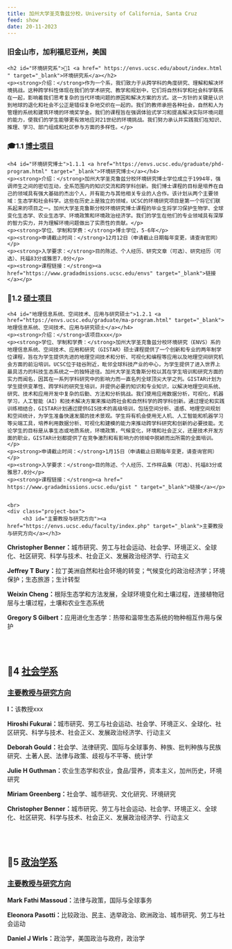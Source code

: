 ```yaml
---
title: 加州大学圣克鲁兹分校，University of California, Santa Cruz
feed: show
date: 20-11-2023
---
```


<html lang="zh">
<head>
    <meta charset="UTF-8">
    <title>加州大学圣克鲁兹分校，University of California, Santa Cruz</title>
    <link rel="stylesheet" href="/assets/css/CSS.css">
</head>
<body>
    <h3>旧金山市，加利福尼亚州，美国</h3>

    <h2 id="环境研究系">🏫1 <a href=" https://envs.ucsc.edu/about/index.html " target="_blank">环境研究系</a></h2>
    <p><strong>介绍：</strong>作为一个系，我们致力于从跨学科的角度研究、理解和解决环境挑战。这种跨学科性体现在我们的学术研究、教学和规划中，它们将自然科学和社会科学联系在一起，影响着我们思考复杂的当代环境问题的原因和解决方案的方式。这一方针的关键是认识到地球的退化和社会不公正是错综复杂地交织在一起的。我们的教师承担各种社会，自然和人为管理的系统和建筑环境的环境奖学金。我们的课程旨在强调体验式学习和提高解决实际环境问题的能力，使我们的学生能够更有效地应对21世纪的环境挑战。我们努力承认并实践我们在知识、推理、学习、部门组成和社区参与方面的多样性。</p>

<h3 id="博士项目">🎓1.1 <a href="https://www.gradadmissions.ucsc.edu/graduate-studies" target="_blank">博士项目</a></h3>

    <h4 id="环境研究博士">1.1.1 <a href="https://envs.ucsc.edu/graduate/phd-program.html" target="_blank">环境研究博士</a></h4>
    <p><strong>介绍：</strong>加州大学圣克鲁兹分校环境研究博士学位成立于1994年，强调师生之间的密切互动，全系范围内的知识交流和跨学科创新。我们博士课程的目标是培养在自己的领域具有强大基础的杰出个人，并有能力与其他相关专业的人合作。该计划从两个主要领域：生态学和社会科学。这些在历史上是独立的领域，UCSC的环境研究项目是第一个将它们联系起来的项目之一。加州大学圣克鲁斯分校环境研究博士课程的毕业生将学习保护生物学、全球变化生态学、农业生态学、环境政策和环境政治经济学。我们的学生在他们的专业领域具有深厚的智力实力，并为理解环境问题做出了实质性的贡献。</p>
    <p><strong>学位、学制和学费：</strong>博士学位，5-6年</p>
    <p><strong>申请截止时间：</strong>12月12日（申请截止日期每年变更，请查询官网）</p>
    <p><strong>入学要求：</strong>目的陈述、个人经历、研究文章（可选）、研究经历（可选）、托福83分或雅思7.0分</p>
    <p><strong>课程链接：</strong><a href="https://www.gradadmissions.ucsc.edu/envs" target="_blank">链接</a></p>

<h3 id="硕士项目">📖1.2 <a href="https://www.gradadmissions.ucsc.edu/graduate-studies" target="_blank">硕士项目</a></h3>

    <h4 id="地理信息系统、空间技术、应用与研究硕士">1.2.1 <a href="https://envs.ucsc.edu/graduate/ma-program.html" target="_blank">地理信息系统、空间技术、应用与研究硕士</a></h4>
    <p><strong>介绍：</strong>该项目xxx</p>
    <p><strong>学位、学制和学费：</strong>加州大学圣克鲁兹分校环境研究（ENVS）系的地理信息系统、空间技术、应用和研究（GISTAR）硕士课程提供了一个创新和专业的两年制学位课程，旨在为学生提供先进的地理空间技术和分析、可视化和编程等应用以及地理空间研究机会方面的前沿培训。UCSC位于硅谷附近，毗邻全球科技产业的中心，为学生提供了进入世界上最具活力的科技生态系统之一的独特途径。加州大学圣克鲁斯分校以其在学生培训和研究方面的实力而闻名，因其在一系列学科研究中的影响力而一直名列全球顶尖大学之列。GISTAR计划为学生提供变革性、跨学科的研究生培训，并提供必要的知识和专业知识，以解决地理空间系统、研究、技术和应用开发中复杂的后勤、方法和分析挑战。我们使用应用数据分析，可视化，机器学习，人工智能（AI）和技术解决方案来推动跨社会和自然科学的跨学科创新。通过理论和实践训练相结合，GISTAR计划通过提供GIS技术的高级培训，包括空间分析、遥感、地理空间规划和空间统计，为学生准备快速发展的技术景观。学生将有机会使用无人机、人工智能和机器学习等尖端工具，培养利用数据分析、可视化和建模的能力来推动跨学科研究和创新的必要技能。无论学生的目标是从事生态或地质系统，环境政策，气候变化，环境和社会正义，还是技术开发方面的职业，GISTAR计划都提供了在竞争激烈和有影响力的领域中脱颖而出所需的全面培训。</p>
    <p><strong>申请截止时间：</strong>1月15日（申请截止日期每年变更，请查询官网）</p>
    <p><strong>入学要求：</strong>目的陈述、个人经历、工作样品集（可选）、托福83分或雅思7.0分</p>
    <p><strong>课程链接：</strong><a href=" https://www.gradadmissions.ucsc.edu/gist " target="_blank">链接</a></p>

   
    <br>
    <div class="project-box">
         <h3 id="主要教授与研究方向"><a href="https://envs.ucsc.edu/faculty/index.php" target="_blank">主要教授与研究方向</a></h3>
<p><strong> Christopher Benner：</strong>城市研究、劳工与社会运动、社会学、环境正义、全球化、社区研究、科学与技术、社会正义、发展政治经济学、行动主义</p>
        <p><strong> Jeffrey T Bury：</strong>拉丁美洲自然和社会环境的转变；气候变化的政治经济学；环境保护；生态旅游；生计转型</p>
        <p><strong> Weixin Cheng：</strong>根际生态学和方法发展，全球环境变化和土壤过程，连接植物冠层与土壤过程，土壤和农业生态系统</p>
        <p><strong> Gregory S Gilbert：</strong>应用进化生态学：热带和温带生态系统的物种相互作用与保护</p>
    </div>
    <br>
    <br>

<h2 id="社会学系">🏫4 <a href="https://sociology.ucsc.edu/about/contact.html" target="_blank">社会学系</a></h2>

<div class="project-box">
         <h3 id="主要教授与研究方向"><a href="https://sociology.ucsc.edu/about/directory-faculty.php" target="_blank">主要教授与研究方向</a></h3>
<p><strong> l：</strong>该教授xxx</p>
        <p><strong> Hiroshi Fukurai：</strong>城市研究、劳工与社会运动、社会学、环境正义、全球化、社区研究、科学与技术、社会正义、发展政治经济学、行动主义</p>
        <p><strong> Deborah Gould：</strong>社会学、法律研究、国际与全球事务、种族、批判种族与民族研究、土著人民、法律与政策、歧视与不平等、统计学</p>
        <p><strong> Julie H Guthman：</strong>农业生态学和农业，食品/营养，资本主义，加州历史，环境研究</p>
        <p><strong> Miriam Greenberg：</strong>社会学、城市研究、文化研究、环境研究</p>
        <p><strong> Christopher Benner：</strong>城市研究、劳工与社会运动、社会学、环境正义、全球化、社区研究、科学与技术、社会正义、发展政治经济学、行动主义</p>

 </div>
<br>
<br>

<h2 id="政治学系">🏫5 <a href=" https://politics.ucsc.edu/about/index.html " target="_blank">政治学系</a></h2>

<div class="project-box">
         <h3 id="主要教授与研究方向"><a href="https://politics.ucsc.edu/faculty/index.php" target="_blank">主要教授与研究方向</a></h3>
<p><strong>Mark Fathi Massoud：</strong>法律与政策，国际与全球事务</p>
        <p><strong>Eleonora Pasotti：</strong>比较政治、民主、选举政治、欧洲政治、城市研究、劳工与社会运动</p>
        <p><strong>Daniel J Wirls：</strong>政治学，美国政治与政府，政治学</p>
</div>

</body>
</html>

